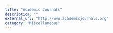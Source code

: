 ```yaml
---
title: "Academic Journals"
description: ""
external_url: "http://www.academicjournals.org"
category: "Miscellaneous"
---
```


